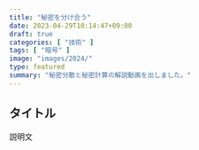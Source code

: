 ```yaml
---
title: "秘密を分け合う"
date: 2023-04-29T10:14:47+09:00
draft: true
categories: [ "技術" ]
tags: [ "暗号" ]
image: "images/2024/"
type: featured
summary: "秘密分散と秘密計算の解説動画を出しました。"
---
```


## タイトル

説明文

